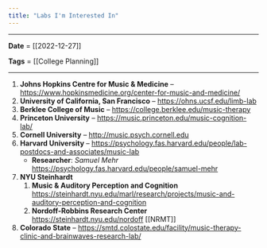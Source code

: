 ```yaml
---
title: "Labs I'm Interested In"
---
```


- - - 
**Date** = [[2022-12-27]]

**Tags** = [[College Planning]]
- - - 

1. **Johns Hopkins Centre for Music & Medicine** – https://www.hopkinsmedicine.org/center-for-music-and-medicine/
2. **University of California, San Francisco** – https://ohns.ucsf.edu/limb-lab
3. **Berklee College of Music** – https://college.berklee.edu/music-therapy
4. **Princeton University** – https://music.princeton.edu/music-cognition-lab/
5. **Cornell University** – http://music.psych.cornell.edu
6. **Harvard University**  – https://psychology.fas.harvard.edu/people/lab-postdocs-and-associates/music-lab
	- **Researcher**: *Samuel Mehr* https://psychology.fas.harvard.edu/people/samuel-mehr
7. **NYU Steinhardt**
	1. **Music & Auditory Perception and Cognition** https://steinhardt.nyu.edu/marl/research/projects/music-and-auditory-perception-and-cognition
	2. **Nordoff-Robbins Research Center** https://steinhardt.nyu.edu/nordoff [[NRMT]]
8. **Colorado State** – https://smtd.colostate.edu/facility/music-therapy-clinic-and-brainwaves-research-lab/